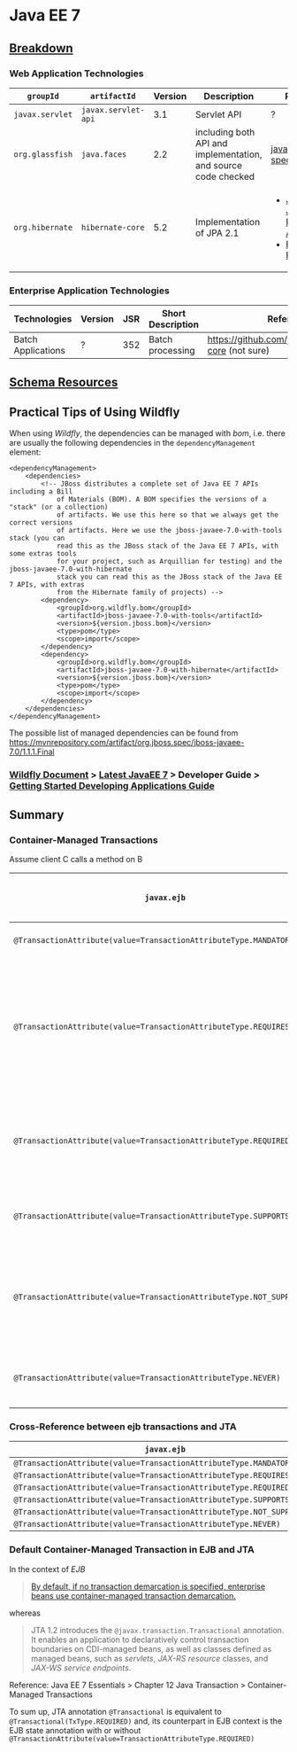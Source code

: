# Java EE 7

## [Breakdown](https://www.oracle.com/java/technologies/javaee/javaeetechnologies.html#javaee7)
### Web Application Technologies

`groupId`       | `artifactId`      |Version  |Description                                                    |Reference
----------------|-------------------|---------|-------------------------------------------------------------- |----------------------------
`javax.servlet` |`javax.servlet-api`|3.1      |Servlet API                                                    | ?
`org.glassfish` |`java.faces`       |2.2      |including both API and implementation, and source code checked |[javaserverfaces-spec](https://javaee.github.io/javaserverfaces-spec/)
`org.hibernate` |`hibernate-core`   |5.2      |Implementation of JPA 2.1                                      |<ul><li><a href="https://hib    ernate.org/orm/releases/">Java EE 7 > Java Persistence API</a></li><li><a href="https://hibernate.org/orm/releases/">Hibernate Releases</a></li></ul>

### Enterprise Application Technologies

**Technologies**	| **Version** | **JSR** | **Short Description**		| Reference Implementation							| Recommanded Tutorial
------------------------|-------------|---------|-------------------------------|-------------------------------------------------------------------------------|--------------------------
Batch Applications	| ?	      | 352	| Batch processing		| https://github.com/jberet/jsr352/tree/1.0.2.Final/jberet-core (not sure)	| https://www.baeldung.com/java-ee-7-batch-processing

## [Schema Resources](http://xmlns.jcp.org/xml/ns/javaee/#7)

## Practical Tips of Using Wildfly
When using *Wildfly*, the dependencies can be managed with *bom*, i.e. there are usually the following dependencies in the `dependencyManagement` element:

    <dependencyManagement>
        <dependencies>
            <!-- JBoss distributes a complete set of Java EE 7 APIs including a Bill
                of Materials (BOM). A BOM specifies the versions of a "stack" (or a collection) 
                of artifacts. We use this here so that we always get the correct versions 
                of artifacts. Here we use the jboss-javaee-7.0-with-tools stack (you can
                read this as the JBoss stack of the Java EE 7 APIs, with some extras tools
                for your project, such as Arquillian for testing) and the jboss-javaee-7.0-with-hibernate
                stack you can read this as the JBoss stack of the Java EE 7 APIs, with extras
                from the Hibernate family of projects) -->
            <dependency>
                <groupId>org.wildfly.bom</groupId>
                <artifactId>jboss-javaee-7.0-with-tools</artifactId>
                <version>${version.jboss.bom}</version>
                <type>pom</type>
                <scope>import</scope>
            </dependency>
            <dependency>
                <groupId>org.wildfly.bom</groupId>
                <artifactId>jboss-javaee-7.0-with-hibernate</artifactId>
                <version>${version.jboss.bom}</version>
                <type>pom</type>
                <scope>import</scope>
            </dependency>
        </dependencies>
    </dependencyManagement>

The possible list of managed dependencies can be found from https://mvnrepository.com/artifact/org.jboss.spec/jboss-javaee-7.0/1.1.1.Final

### [Wildfly Document](https://docs.wildfly.org/) > [Latest JavaEE 7](https://docs.wildfly.org/13/) > Developer Guide > [Getting Started Developing Applications Guide](https://docs.wildfly.org/13/Getting_Started_Developing_Applications_Guide.html)
## Summary
### Container-Managed Transactions
Assume client C calls a method on B

`javax.ejb`                                                           | If call from C is already part of a transaction                                                         | If call from C is not part of a transaction
----------------------------------------------------------------------|---------------------------------------------------------------------------------------------------------|---------------
`@TransactionAttribute(value=TransactionAttributeType.MANDATORY)`     | call to B is part of C's transaction                                                                    | `EJBException`
`@TransactionAttribute(value=TransactionAttributeType.REQUIRES_NEW)`  | C's transaction is suspended while the container creates a new transaction for the call to B be part of | The container creates a new transaction for the call to B to be part of
`@TransactionAttribute(value=TransactionAttributeType.REQUIRED)`      | call to B is part of C's transaction                                                                    | The container creates a new transaction for the call to B to be part of
`@TransactionAttribute(value=TransactionAttributeType.SUPPORTS)`      | call to B is part of C's transaction                                                                    | Invocation to B's method proceeds with no transaction
`@TransactionAttribute(value=TransactionAttributeType.NOT_SUPPORTED)` | C's transaction is suspended while the call to B proceeds with no transaction                           | Invocation to B's method proceeds with no transaction
`@TransactionAttribute(value=TransactionAttributeType.NEVER)`         | Invocation to B's method throws an `EJBException`                                                       | Invocation to B's method proceeds with no transaction

### Cross-Reference between ejb transactions and JTA
`javax.ejb`                                                           | JTA - `javax.transaction`
----------------------------------------------------------------------|------------------------------------------------------
`@TransactionAttribute(value=TransactionAttributeType.MANDATORY)`     | `@Transactional(Transactional.TxType.MANDATORY)`
`@TransactionAttribute(value=TransactionAttributeType.REQUIRES_NEW)`  | `@Transactional(Transactional.TxType.REQUIRES_NEW)`
`@TransactionAttribute(value=TransactionAttributeType.REQUIRED)`      | `@Transactional(Transactional.TxType.REQUIRED)`
`@TransactionAttribute(value=TransactionAttributeType.SUPPORTS)`      | `@Transactional(Transactional.TxType.SUPPORTS)`
`@TransactionAttribute(value=TransactionAttributeType.NOT_SUPPORTED)` | `@Transactional(Transactional.TxType.NOT_SUPPORTED)`
`@TransactionAttribute(value=TransactionAttributeType.NEVER)`         | `@Transactional(Transactional.TxType.NEVER)`

### Default Container-Managed Transaction in EJB and JTA
In the context of *EJB*
> [By default, if no transaction demarcation is specified, enterprise beans use container-managed transaction demarcation.](https://docs.oracle.com/javaee/7/tutorial/transactions003.htm)

whereas 
> JTA 1.2 introduces the `@javax.transaction.Transactional` annotation. It enables an application to declaratively control transaction boundaries on CDI-managed beans, as well as classes defined as managed beans, such as *servlets*, *JAX-RS resource* classes, and *JAX-WS service endpoints*.

Reference: Java EE 7 Essentials > Chapter 12 Java Transaction > Container-Managed Transactions

To sum up, JTA annotation `@Transactional` is equivalent to `@Transactional(TxType.REQUIRED)` and, its counterpart in EJB context is the EJB state annotation with or without `@TransactionAttribute(value=TransactionAttributeType.REQUIRED)`
 

